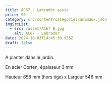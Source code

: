 ```yaml
---
title: AC67 - Labrador assis
price: 90
category: src/content/categories/animaux.json
imgSrcList:
  - src: /asset/AC67 B.jpg
    alt: AC67 - Labrador
date: 2024-10-03T14:45:30.935Z
draft: false
---
```


A planter dans le jardin.

En acier Corten, épaisseur 3 mm

Hauteur 658 mm (hors tige) x Largeur 546 mm
